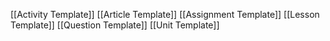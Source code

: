 [[Activity Template]]
[[Article Template]]
[[Assignment Template]]
[[Lesson Template]]
[[Question Template]]
[[Unit Template]]
